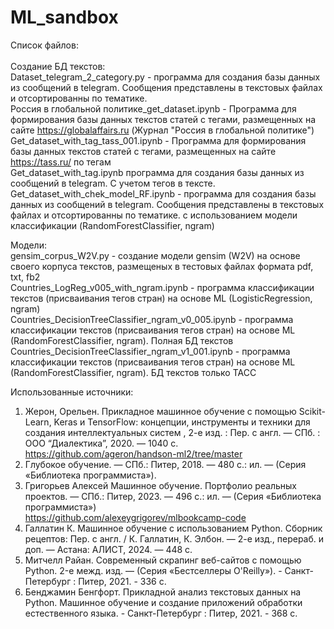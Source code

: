 # ML_sandbox
Список файлов:<br><br>
Создание БД текстов:<br>
Dataset_telegram_2_category.py - программа для создания базы данных из сообщений в telegram. Сообщения представлены в текстовых файлах и отсортированны по тематике. <br>
Россия в глобальной политике_get_dataset.ipynb - Программа для формирования базы данных текстов статей с тегами, размещенных на сайте https://globalaffairs.ru (Журнал \"Россия в глобальной политике\")<br>
Get_dataset_with_tag_tass_001.ipynb - Программа для формирования базы данных текстов статей с тегами, размещенных на сайте https://tass.ru/ по тегам<br>
Get_dataset_with_tag.ipynb программа для создания базы данных из сообщений в telegram. С учетом тегов в тексте.<br>
Get_dataset_with_chek_model_RF.ipynb - программа для создания базы данных из сообщений в telegram. Сообщения представлены в текстовых файлах и отсортированны по тематике. с использованием модели классификации (RandomForestClassifier, ngram) <br>

Модели:<br>
gensim_corpus_W2V.py - создание модели gensim (W2V) на основе своего корпуса текстов, размещеных в тестовых файлах формата pdf, txt, fb2<br>
Countries_LogReg_v005_with_ngram.ipynb - программа классификации текстов (присваивания тегов стран) на основе ML (LogisticRegression, ngram)<br>
Countries_DecisionTreeClassifier_ngram_v0_005.ipynb - программа классификации текстов (присваивания тегов стран) на основе ML (RandomForestClassifier, ngram). Полная БД текстов<br>
Countries_DecisionTreeClassifier_ngram_v1_001.ipynb - программа классификации текстов (присваивания тегов стран) на основе ML (RandomForestClassifier, ngram). БД текстов только ТАСС<br>



Использованные источники:<br>
 1. Жерон, Орельен. Прикладное машинное обучение с помощью Scikit-Learn, Keras и TensorFlow: концепции, инструменты и техники для создания интеллектуальных систем , 2-е изд. : Пер. с англ. — СПб. : ООО “Диалектика”, 2020. — 1040 с.<br>
https://github.com/ageron/handson-ml2/tree/master<br>
2. Глубокое обучение. — СПб.: Питер, 2018. — 480 с.: ил. — (Серия «Библиотека программиста»).<br>
3. Григорьев Алексей Машинное обучение. Портфолио реальных проектов. — СПб.: Питер, 2023. — 496 с.: ил. — (Серия «Библиотека программиста»)<br>
https://github.com/alexeygrigorev/mlbookcamp-code<br>
4. Галлатин К. Машинное обучение с использованием Python. Сборник рецептов: Пер. с англ. / К. Галлатин, К. Элбон. — 2-е изд., перераб. и доп. — Астана: АЛИСТ, 2024. — 448 с.<br>
5. Митчелл Райан. Современный скрапинг веб-сайтов с помощью Python. 2-е межд. изд. — (Серия «Бестселлеры O'Reilly»). - Санкт-Петербург : Питер, 2021. - 336 с.<br>
6. Бенджамин Бенгфорт. Прикладной анализ текстовых данных на Python. Машинное обучение и создание приложений обработки естественного языка. - Санкт-Петербург : Питер, 2021. - 368 с.<br>
